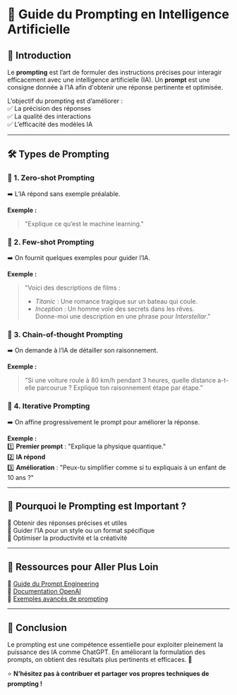 # 🎯 Guide du Prompting en Intelligence Artificielle  

## 📖 Introduction  
Le **prompting** est l’art de formuler des instructions précises pour interagir efficacement avec une intelligence artificielle (IA). Un **prompt** est une consigne donnée à l’IA afin d'obtenir une réponse pertinente et optimisée.  

L’objectif du prompting est d’améliorer :  
✅ La précision des réponses  
✅ La qualité des interactions  
✅ L’efficacité des modèles IA  

---

## 🛠️ **Types de Prompting**  

### 🔹 1. Zero-shot Prompting  
➡️ L’IA répond sans exemple préalable.  

**Exemple :**  
> "Explique ce qu’est le machine learning."  

### 🔹 2. Few-shot Prompting  
➡️ On fournit quelques exemples pour guider l’IA.  

**Exemple :**  
> "Voici des descriptions de films :  
> - *Titanic* : Une romance tragique sur un bateau qui coule.  
> - *Inception* : Un homme vole des secrets dans les rêves.  
> Donne-moi une description en une phrase pour *Interstellar*."  

### 🔹 3. Chain-of-thought Prompting  
➡️ On demande à l’IA de détailler son raisonnement.  

**Exemple :**  
> "Si une voiture roule à 80 km/h pendant 3 heures, quelle distance a-t-elle parcourue ? Explique ton raisonnement étape par étape."  

### 🔹 4. Iterative Prompting  
➡️ On affine progressivement le prompt pour améliorer la réponse.  

**Exemple :**  
1️⃣ **Premier prompt** : "Explique la physique quantique."  
2️⃣ **IA répond**  
3️⃣ **Amélioration** : "Peux-tu simplifier comme si tu expliquais à un enfant de 10 ans ?"  

---

## 🎯 **Pourquoi le Prompting est Important ?**  
🔹 Obtenir des réponses précises et utiles  
🔹 Guider l’IA pour un style ou un format spécifique  
🔹 Optimiser la productivité et la créativité  

---

## 🚀 **Ressources pour Aller Plus Loin**  
📌 [Guide du Prompt Engineering](https://www.intelligence-artificielle-school.com/ecole/technologies/quest-ce-quun-prompt-en-ia/)  
📌 [Documentation OpenAI](https://platform.openai.com/docs/)  
📌 [Exemples avancés de prompting](https://www.promptingguide.ai/)  

---

## 📌 **Conclusion**  
Le prompting est une compétence essentielle pour exploiter pleinement la puissance des IA comme ChatGPT. En améliorant la formulation des prompts, on obtient des résultats plus pertinents et efficaces. 🚀  

⭐ **N’hésitez pas à contribuer et partager vos propres techniques de prompting !**  

